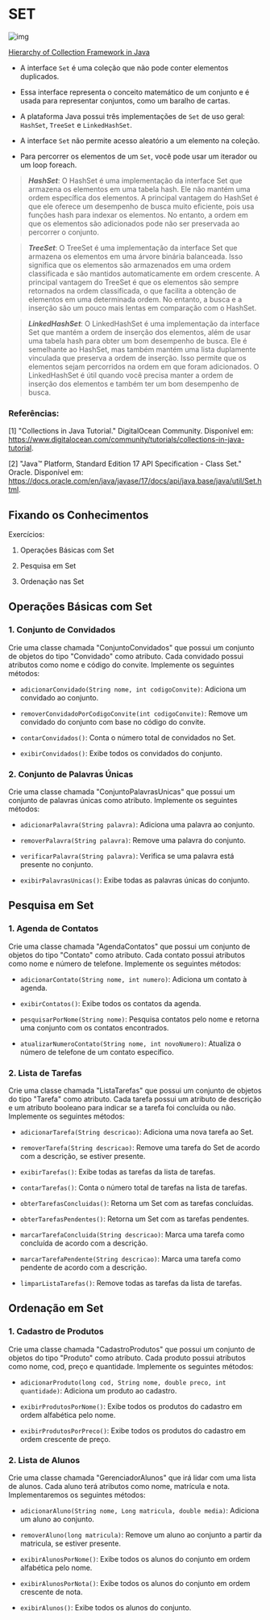 # SET

![img](https://github.com/cami-la/collections-java-api-2023/raw/master/assets/image/set-interface-hierarchy.png)

[Hierarchy of Collection Framework in Java](https://data-flair.training/blogs/collection-framework-in-java/)

- A interface `Set` é uma coleção que não pode conter elementos duplicados.

- Essa interface representa o conceito matemático de um conjunto e é usada para representar conjuntos, como um baralho de cartas.

- A plataforma Java possui três implementações de `Set` de uso geral: `HashSet`, `TreeSet` e `LinkedHashSet`.

- A interface `Set` não permite acesso aleatório a um elemento na coleção.

- Para percorrer os elementos de um `Set`, você pode usar um iterador ou um loop foreach.

> _**HashSet**_: O HashSet é uma implementação da interface Set que armazena os elementos em uma tabela hash. Ele não mantém uma ordem específica dos elementos. A principal vantagem do HashSet é que ele oferece um desempenho de busca muito eficiente, pois usa funções hash para indexar os elementos. No entanto, a ordem em que os elementos são adicionados pode não ser preservada ao percorrer o conjunto.

> _**TreeSet**_: O TreeSet é uma implementação da interface Set que armazena os elementos em uma árvore binária balanceada. Isso significa que os elementos são armazenados em uma ordem classificada e são mantidos automaticamente em ordem crescente. A principal vantagem do TreeSet é que os elementos são sempre retornados na ordem classificada, o que facilita a obtenção de elementos em uma determinada ordem. No entanto, a busca e a inserção são um pouco mais lentas em comparação com o HashSet.

> _**LinkedHashSet**_: O LinkedHashSet é uma implementação da interface Set que mantém a ordem de inserção dos elementos, além de usar uma tabela hash para obter um bom desempenho de busca. Ele é semelhante ao HashSet, mas também mantém uma lista duplamente vinculada que preserva a ordem de inserção. Isso permite que os elementos sejam percorridos na ordem em que foram adicionados. O LinkedHashSet é útil quando você precisa manter a ordem de inserção dos elementos e também ter um bom desempenho de busca.

### Referências:

[1] "Collections in Java Tutorial." DigitalOcean Community. Disponível em: https://www.digitalocean.com/community/tutorials/collections-in-java-tutorial.

[2] "Java™ Platform, Standard Edition 17 API Specification - Class Set." Oracle. Disponível em: https://docs.oracle.com/en/java/javase/17/docs/api/java.base/java/util/Set.html.

## Fixando os Conhecimentos

Exercícios:

1. Operações Básicas com Set

2. Pesquisa em Set

3. Ordenação nas Set

## Operações Básicas com Set

### 1. Conjunto de Convidados

Crie uma classe chamada "ConjuntoConvidados" que possui um conjunto de objetos do tipo "Convidado" como atributo. Cada convidado possui atributos como nome e código do convite. Implemente os seguintes métodos:

- `adicionarConvidado(String nome, int codigoConvite)`: Adiciona um convidado ao conjunto.

- `removerConvidadoPorCodigoConvite(int codigoConvite)`: Remove um convidado do conjunto com base no código do convite.

- `contarConvidados()`: Conta o número total de convidados no Set.

- `exibirConvidados()`: Exibe todos os convidados do conjunto.

### 2. Conjunto de Palavras Únicas

Crie uma classe chamada "ConjuntoPalavrasUnicas" que possui um conjunto de palavras únicas como atributo. Implemente os seguintes métodos:

- `adicionarPalavra(String palavra)`: Adiciona uma palavra ao conjunto.

- `removerPalavra(String palavra)`: Remove uma palavra do conjunto.

- `verificarPalavra(String palavra)`: Verifica se uma palavra está presente no conjunto.

- `exibirPalavrasUnicas()`: Exibe todas as palavras únicas do conjunto.

## Pesquisa em Set

### 1. Agenda de Contatos

Crie uma classe chamada "AgendaContatos" que possui um conjunto de objetos do tipo "Contato" como atributo. Cada contato possui atributos como nome e número de telefone. Implemente os seguintes métodos:

- `adicionarContato(String nome, int numero)`: Adiciona um contato à agenda.

- `exibirContatos()`: Exibe todos os contatos da agenda.

- `pesquisarPorNome(String nome)`: Pesquisa contatos pelo nome e retorna uma conjunto com os contatos encontrados.

- `atualizarNumeroContato(String nome, int novoNumero)`: Atualiza o número de telefone de um contato específico.

### 2. Lista de Tarefas

Crie uma classe chamada "ListaTarefas" que possui um conjunto de objetos do tipo "Tarefa" como atributo. Cada tarefa possui um atributo de descrição e um atributo booleano para indicar se a tarefa foi concluída ou não. Implemente os seguintes métodos:

- `adicionarTarefa(String descricao)`: Adiciona uma nova tarefa ao Set.

- `removerTarefa(String descricao)`: Remove uma tarefa do Set de acordo com a descrição, se estiver presente.

- `exibirTarefas()`: Exibe todas as tarefas da lista de tarefas.

- `contarTarefas()`: Conta o número total de tarefas na lista de tarefas.

- `obterTarefasConcluidas()`: Retorna um Set com as tarefas concluídas.

- `obterTarefasPendentes()`: Retorna um Set com as tarefas pendentes.

- `marcarTarefaConcluida(String descricao)`: Marca uma tarefa como concluída de acordo com a descrição.

- `marcarTarefaPendente(String descricao)`: Marca uma tarefa como pendente de acordo com a descrição.

- `limparListaTarefas()`: Remove todas as tarefas da lista de tarefas.

## Ordenação em Set

### 1. Cadastro de Produtos

Crie uma classe chamada "CadastroProdutos" que possui um conjunto de objetos do tipo "Produto" como atributo. Cada produto possui atributos como nome, cod, preço e quantidade. Implemente os seguintes métodos:

- `adicionarProduto(long cod, String nome, double preco, int quantidade)`: Adiciona um produto ao cadastro.

- `exibirProdutosPorNome()`: Exibe todos os produtos do cadastro em ordem alfabética pelo nome.

- `exibirProdutosPorPreco()`: Exibe todos os produtos do cadastro em ordem crescente de preço.

### 2. Lista de Alunos

Crie uma classe chamada "GerenciadorAlunos" que irá lidar com uma lista de alunos. Cada aluno terá atributos como nome, matrícula e nota. Implementaremos os seguintes métodos:

- `adicionarAluno(String nome, Long matricula, double media)`: Adiciona um aluno ao conjunto.

- `removerAluno(long matricula)`: Remove um aluno ao conjunto a partir da matricula, se estiver presente.

- `exibirAlunosPorNome()`: Exibe todos os alunos do conjunto em ordem alfabética pelo nome.

- `exibirAlunosPorNota()`: Exibe todos os alunos do conjunto em ordem crescente de nota.

- `exibirAlunos()`: Exibe todos os alunos do conjunto.
